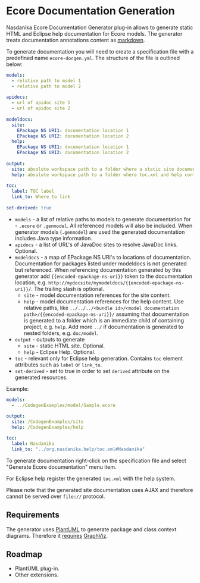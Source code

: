 # Ecore Documentation Generation

Nasdanika Ecore Documentation Generator plug-in allows to generate static HTML and Eclipse help documentation for Ecore models. The generator treats documentation annotations content as
[markdown](https://daringfireball.net/projects/markdown/syntax). 

To generate documentation you will need to create a specification file with a predefined name ``ecore-docgen.yml``. The structure of the file is outlined below: 

```yaml
models:
  - relative path to model 1
  - relative path to model 2
  
apidocs:
  - url of apidoc site 1
  - url of apidoc site 2
  
modeldocs:
  site:
    EPackage NS URI1: documentation location 1
    EPackage NS URI2: documentation location 2  
  help:
    EPackage NS URI1: documentation location 1
    EPackage NS URI2: documentation location 2
      
output:
  site: absolute workspace path to a folder where a static site documentation shall be generated
  help: absolute workspace path to a folder where toc.xml and help content shall be generated
  
toc:
  label: TOC label
  link_to: Where to link
  
set-derived: true             
```

* ``models`` - a list of relative paths to models to generate documentation for - ``.ecore`` or ``.genmodel``. All referenced models will also be included. When generator models (``.genmodel``) are used the generated documentation includes Java type information. 
* ``apidocs`` - a list of URL's of JavaDoc sites to resolve JavaDoc links. Optional.
* ``modeldocs`` - a map of EPackage NS URI's to locations of documentation. Documentation for packages listed under modeldocs is not generated but referenced. When referencing documentation generated by this generator add ``{{encoded-epackage-ns-uri}}`` token to the documentation location, e.g. ``http://mydocsite/mymodeldocs/{{encoded-epackage-ns-uri}}/``. The trailing slash is optional.
    * ``site`` - model documentation references for the site content.
    * ``help`` - model documentation references for the help content. Use relative paths, like ``../../../<bundle id>/<model documentation path>/{{encoded-epackage-ns-uri}}/`` assuming that documentation is generated to a folder which is an immediate child of containing project, e.g. ``help``. Add more ``../`` if documentation is generated to nested folders, e.g. ``doc/model``. 
* ``output`` - outputs to generate
    * ``site`` - static HTML site. Optional.
    * ``help`` - Eclipse Help. Optional. 
* ``toc`` - relevant only for Eclipse help generation. Contains ``toc`` element attributes such as ``label`` or ``link_to``.
* ``set-derived`` - set to true in order to set ``derived`` attribute on the generated resources. 

Example: 

```yaml
models:
  - ../CodegenExamples/model/Sample.ecore
  
output:
  site: /CodegenExamples/site   
  help: /CodegenExamples/help     

toc:
  label: Nasdanika
  link_to: "../org.nasdanika.help/toc.xml#Nasdanika"  
```  

To generate documentation right-click on the specification file and select "Generate Ecore documentation" menu item.

For Eclipse help register the generated ``toc.xml`` with the help system.

Please note that the generated site documentation uses AJAX and therefore cannot be served over ``file://`` protocol. 

## Requirements

The generator uses [PlantUML](http://plantuml.com/) to generate package and class context diagrams. Therefore it [requires](http://plantuml.com/graphviz-dot) [GraphViz](https://www.graphviz.org/).

## Roadmap

* PlantUML plug-in.
* Other extensions. 